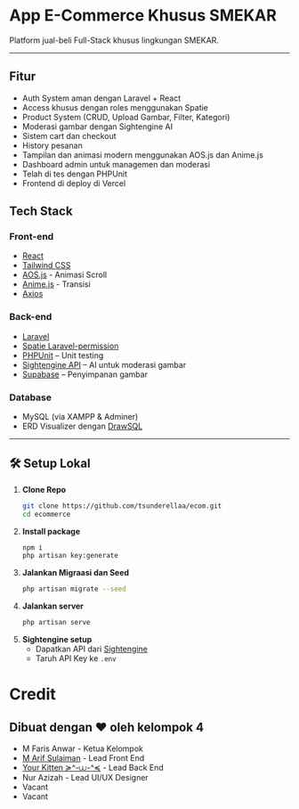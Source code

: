 # App E-Commerce Khusus SMEKAR

Platform jual-beli Full-Stack khusus lingkungan SMEKAR.

---

## Fitur
- Auth System aman dengan Laravel + React
- Access khusus dengan roles menggunakan Spatie
- Product System (CRUD, Upload Gambar, Filter, Kategori)
- Moderasi gambar dengan Sightengine AI
- Sistem cart dan checkout
- History pesanan
- Tampilan dan animasi modern menggunakan AOS.js dan Anime.js
- Dashboard admin untuk managemen dan moderasi
- Telah di tes dengan PHPUnit
- Frontend di deploy di Vercel

## Tech Stack

### Front-end
- [React](https://reactjs.org/)
- [Tailwind CSS](https://tailwindcss.com/)
- [AOS.js](https://michalsnik.github.io/aos/) - Animasi Scroll
- [Anime.js](https://animejs.com/) - Transisi
- [Axios](https://axios-http.com)

### Back-end
- [Laravel](https://laravel.com)
- [Spatie Laravel-permission](https://spatie.be/docs/laravel-permission)
- [PHPUnit](https://phpunit.de/) – Unit testing
- [Sightengine API](https://sightengine.com/) – AI untuk moderasi gambar
- [Supabase](https://supabase.com/) – Penyimpanan gambar

### Database
- MySQL (via XAMPP & Adminer)
- ERD Visualizer dengan [DrawSQL](https://drawsql.app)

---

##  🛠  Setup Lokal
1. **Clone Repo**
   ```bash
   git clone https://github.com/tsunderellaa/ecom.git
   cd ecommerce
2. **Install package**
   ```bash
   npm i
   php artisan key:generate
3. **Jalankan Migraasi dan Seed**
   ```bash
   php artisan migrate --seed
4. **Jalankan server**
   ```bash
   php artisan serve
5. **Sightengine setup**
   - Dapatkan API dari [Sightengine](https://sightengine.com/)
   - Taruh API Key ke `.env`

# Credit

## Dibuat dengan ❤ oleh kelompok 4 
- M Faris Anwar - Ketua Kelompok
- [M Arif Sulaiman](https://github.com/arfsulaiman) - Lead Front End
- [Your Kitten ≽^-⩊-^≼](https://github.com/tsunderellaa) - Lead Back End
- Nur Azizah - Lead UI/UX Designer 
- Vacant
- Vacant
